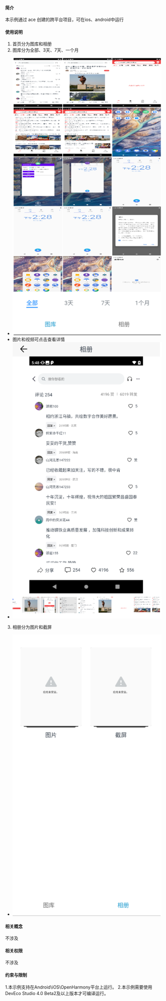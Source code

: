 #### 简介
本示例通过 ace 创建的跨平台项目，可在ios、android中运行

#### 使用说明
1. 首页分为图库和相册
2. 图库分为全部、3天、7天、一个月
- ![Alt text](screenshots/img_1.png)
- 图片和视频可点击查看详情
- ![Alt text](screenshots/img_2.png)
3. 相册分为图片和截屏
- ![Alt text](screenshots/img_3.png)
#### 相关概念
不涉及
#### 相关权限
不涉及
#### 约束与限制
1.本示例支持在Android\iOS\OpenHarmony平台上运行。
2.本示例需要使用DevEco Studio 4.0 Beta2及以上版本才可编译运行。